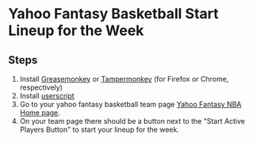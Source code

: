 # Yahoo Fantasy Basketball Start Lineup for the Week

## Steps

1. Install [Greasemonkey](https://addons.mozilla.org/en-US/firefox/addon/greasemonkey/) or [Tampermonkey](https://chrome.google.com/webstore/detail/tampermonkey/dhdgffkkebhmkfjojejmpbldmpobfkfo) (for Firefox or Chrome, respectively)
2. Install [userscript](https://github.com/mingcn/yahoo_fantasy_start_for_week/raw/master/start_for_week_button.user.js)
3. Go to your yahoo fantasy basketball team page [Yahoo Fantasy NBA Home page](http://basketball.fantasysports.yahoo.com/nba).
4. On your team page there should be a button next to the "Start Active Players Button" to start your lineup for the week.
